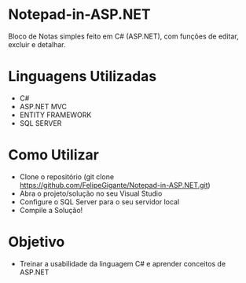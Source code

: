 # Notepad-in-ASP.NET
Bloco de Notas simples feito em C# (ASP.NET), com funções de editar, excluir e detalhar.

# Linguagens Utilizadas
- C#
- ASP.NET MVC
- ENTITY FRAMEWORK
- SQL SERVER

# Como Utilizar
- Clone o repositório (git clone https://github.com/FelipeGigante/Notepad-in-ASP.NET.git) 
- Abra o projeto/solução no seu Visual Studio
- Configure o SQL Server para o seu servidor local
- Compile a Solução!

# Objetivo
- Treinar a usabilidade da linguagem C# e aprender conceitos de ASP.NET
